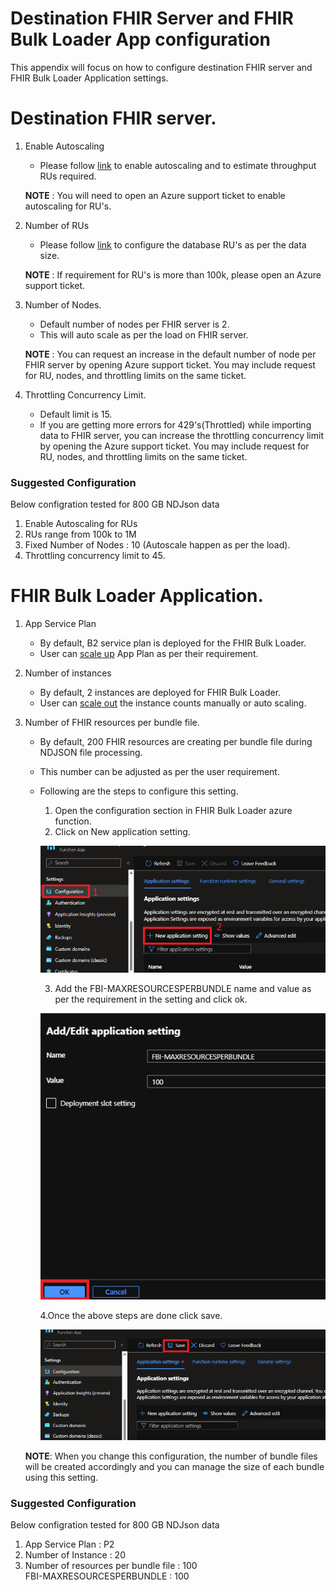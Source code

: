 # Destination FHIR Server and FHIR Bulk Loader App configuration

This appendix will focus on how to configure destination FHIR server and FHIR Bulk Loader Application settings.

# Destination FHIR server.

1. Enable Autoscaling
    - Please follow [link](https://learn.microsoft.com/en-us/azure/healthcare-apis/azure-api-for-fhir/autoscale-azure-api-fhir) to enable autoscaling and to estimate throughput RUs required.

    **NOTE** : You will need to open an Azure support ticket to enable autoscaling for RU's.
2. Number of RUs
    - Please follow [link](https://learn.microsoft.com/en-us/azure/healthcare-apis/azure-api-for-fhir/configure-database) to configure the database RU's as per the data size. 

     **NOTE** : If requirement for RU's is more than 100k, please open an Azure support ticket. 

3. Number of Nodes.
    - Default number of nodes per FHIR server is 2. 
    - This will auto scale as per the load on FHIR server.
    
    **NOTE** : You can request an increase in the default number of node per FHIR server by opening Azure support ticket. You may include request for RU, nodes, and throttling limits on the same ticket. 

4. Throttling Concurrency Limit.
    - Default limit is 15.
    - If you are getting more errors for 429's(Throttled) while importing data to FHIR server, you can increase the throttling concurrency limit by opening the Azure support ticket. You may include request for RU, nodes, and throttling limits on the same ticket. 

### Suggested Configuration
Below configration tested for 800 GB NDJson data
1. Enable Autoscaling for RUs
2. RUs range from 100k to 1M
3. Fixed Number of Nodes : 10 (Autoscale happen as per the load).
4. Throttling concurrency limit to 45.

# FHIR Bulk Loader Application.
1. App Service Plan
    - By default, B2 service plan is deployed for the FHIR Bulk Loader.
    - User can [scale up](https://learn.microsoft.com/en-us/azure/app-service/manage-scale-up) App Plan as per their requirement.
2. Number of instances
    - By default, 2 instances are deployed for FHIR Bulk Loader.
    - User can [scale out](https://learn.microsoft.com/en-us/azure/azure-monitor/autoscale/autoscale-get-started) the instance counts manually or auto scaling. 
3. Number of FHIR resources per bundle file.
    - By default, 200 FHIR resources are creating per bundle file during NDJSON file processing.
    - This number can be adjusted as per the user requirement.
    - Following are the steps to configure this setting.
        1. Open the configuration section in FHIR Bulk Loader azure function.
        2. Click on New application setting.

        ![App Config](images/App_config.png)

        3. Add the FBI-MAXRESOURCESPERBUNDLE name and value as per the requirement in the setting and click ok.

        ![App setting](images/App_setting.png)

        4.Once the above steps are done click save.

        ![save](images/save.png)

    **NOTE**: When you change this configuration, the number of bundle files will be created accordingly and you can manage the size of each bundle using this setting.

### Suggested Configuration
Below configration tested for 800 GB NDJson data
1. App Service Plan : P2
2. Number of Instance : 20
3. Number of resources per bundle file : 100\
FBI-MAXRESOURCESPERBUNDLE : 100
